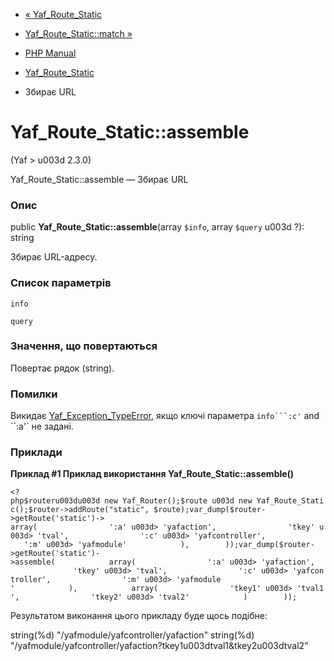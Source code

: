 - [« Yaf_Route_Static](class.yaf-route-static.md)
- [Yaf_Route_Static::match »](yaf-route-static.match.md)

- [PHP Manual](index.md)
- [Yaf_Route_Static](class.yaf-route-static.md)
- Збирає URL

# Yaf_Route_Static::assemble

(Yaf \> u003d 2.3.0)

Yaf_Route_Static::assemble — Збирає URL

### Опис

public **Yaf_Route_Static::assemble**(array `$info`, array `$query` u003d
?): string

Збирає URL-адресу.

### Список параметрів

`info`

`query`

### Значення, що повертаються

Повертає рядок (string).

### Помилки

Викидає
[Yaf_Exception_TypeError](class.yaf-exception-typeerror.md), якщо
ключі параметра `info```:c'` and ``:a'` не задані.

### Приклади

**Приклад #1 Приклад використання **Yaf_Route_Static::assemble()****

` <?php$routeru003du003d new Yaf_Router();$route u003d new Yaf_Route_Static();$router->addRoute("static", $route);var_dump($router->getRoute('static')-> array(                ':a' u003d> 'yafaction',                'tkey' u003d> 'tval',                ':c' u003d> 'yafcontroller',                ':m' u003d> 'yafmodule'            ),        ));var_dump($router- >getRoute('static')->assemble(            array(                ':a' u003d> 'yafaction',                'tkey' u003d> 'tval',                ':c' u003d> 'yafcontroller',                ':m' u003d> 'yafmodule '            ),            array(                'tkey1' u003d> 'tval1',                'tkey2' u003d> 'tval2'            )        )); `

Результатом виконання цього прикладу буде щось подібне:

string(%d) "/yafmodule/yafcontroller/yafaction"
string(%d) "/yafmodule/yafcontroller/yafaction?tkey1u003dtval1&tkey2u003dtval2"
